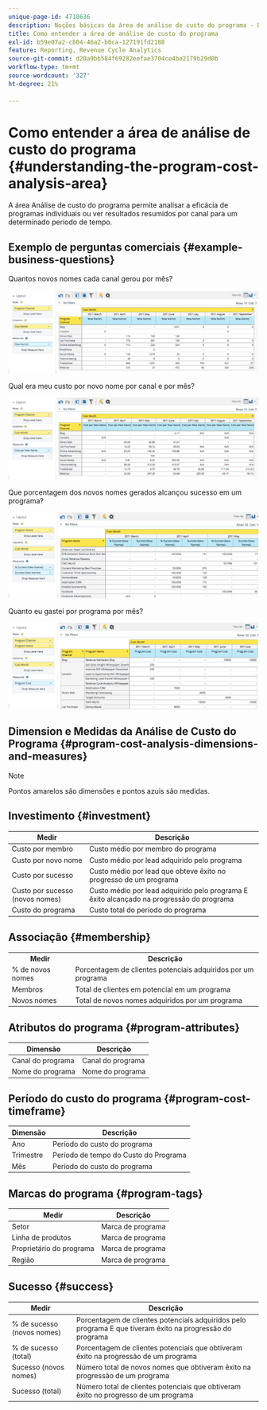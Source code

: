 ```yaml
---
unique-page-id: 4718636
description: Noções básicas da área de análise de custo do programa - Documentação do Marketo - Documentação do produto
title: Como entender a área de análise de custo do programa
exl-id: b59e07a2-c804-46a2-b0ca-127191fd2188
feature: Reporting, Revenue Cycle Analytics
source-git-commit: d20a9bb584f69282eefae3704ce4be2179b29d0b
workflow-type: tm+mt
source-wordcount: '327'
ht-degree: 21%

---
```


# Como entender a área de análise de custo do programa {#understanding-the-program-cost-analysis-area}

A área Análise de custo do programa permite analisar a eficácia de programas individuais ou ver resultados resumidos por canal para um determinado período de tempo.

## Exemplo de perguntas comerciais {#example-business-questions}

Quantos novos nomes cada canal gerou por mês?

![](assets/image2015-5-6-14-3a13-3a47.png)

Qual era meu custo por novo nome por canal e por mês?

![](assets/image2015-5-6-14-3a16-3a28.png)

Que porcentagem dos novos nomes gerados alcançou sucesso em um programa?

![](assets/image2015-5-6-14-3a31-3a15.png)

Quanto eu gastei por programa por mês?

![](assets/image2015-5-6-14-3a36-3a34.png)

## Dimension e Medidas da Análise de Custo do Programa {#program-cost-analysis-dimensions-and-measures}

>[!NOTE]
>
>Pontos amarelos são dimensões e pontos azuis são medidas.

## Investimento {#investment}

| Medir | Descrição |
|---|---|
| Custo por membro | Custo médio por membro do programa |
| Custo por novo nome | Custo médio por lead adquirido pelo programa |
| Custo por sucesso | Custo médio por lead que obteve êxito no progresso de um programa |
| Custo por sucesso (novos nomes) | Custo médio por lead adquirido pelo programa E êxito alcançado na progressão do programa |
| Custo do programa | Custo total do período do programa |

## Associação {#membership}

<table> 
 <tbody> 
  <tr> 
   <th>Medir</th> 
   <th>Descrição</th> 
  </tr> 
  <tr> 
   <td>% de novos nomes</td> 
   <td>Porcentagem de clientes potenciais adquiridos por um programa</td> 
  </tr> 
  <tr> 
   <td>Membros</td> 
   <td>Total de clientes em potencial em um programa</td> 
  </tr> 
  <tr> 
   <td>Novos nomes</td> 
   <td>Total de novos nomes adquiridos por um programa</td> 
  </tr> 
 </tbody> 
</table>

## Atributos do programa {#program-attributes}

| Dimensão | Descrição |
|---|---|
| Canal do programa | Canal do programa |
| Nome do programa | Nome do programa |

## Período do custo do programa {#program-cost-timeframe}

| Dimensão | Descrição |
|---|---|
| Ano | Período do custo do programa |
| Trimestre | Período de tempo do Custo do Programa |
| Mês | Período do custo do programa |

## Marcas do programa {#program-tags}

| Medir | Descrição |
|---|---|
| Setor | Marca de programa |
| Linha de produtos | Marca de programa |
| Proprietário do programa | Marca de programa |
| Região  | Marca de programa |

## Sucesso {#success}

| Medir | Descrição |
|---|---|
| % de sucesso (novos nomes) | Porcentagem de clientes potenciais adquiridos pelo programa E que tiveram êxito na progressão do programa |
| % de sucesso (total) | Porcentagem de clientes potenciais que obtiveram êxito na progressão de um programa |
| Sucesso (novos nomes) | Número total de novos nomes que obtiveram êxito na progressão de um programa |
| Sucesso (total) | Número total de clientes potenciais que obtiveram êxito no progresso de um programa |
